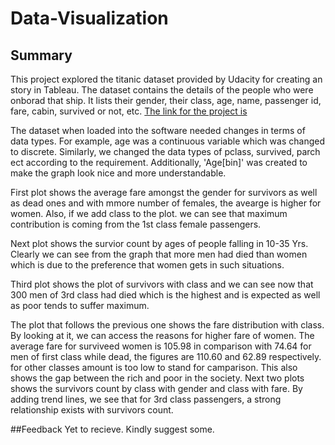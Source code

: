 # Data-Visualization

## Summary
This project explored the titanic dataset provided by Udacity for creating an story in Tableau. The dataset contains the details of the people who were onborad that ship. It lists their gender, their class, age, name, passenger id, fare, cabin, survived or not, etc. [The link for the project is](https://public.tableau.com/profile/modassir.bashir#!/vizhome/Titanic_413/Story1) 

The dataset when loaded into the software needed changes in terms of data types. For example, age was a continuous variable which was changed to discrete. Similarly, we changed the data types of pclass, survived, parch ect according to the requirement. Additionally, 'Age[bin]' was created to make the graph look nice and more understandable.

First plot shows the average fare amongst the gender for survivors as well as dead ones and with mmore number of females, the avearge is higher for women. Also, if we add class to the plot. we can see that maximum contribution is coming from the 1st class female passengers.

Next plot shows the survior count by ages of people falling in 10-35 Yrs. Clearly we can see from the graph that more men had died than women which is due to the preference that women gets in such situations. 

Third plot shows the plot of survivors with class and we can see now that 300 men of 3rd class had died which is the highest and is expected as well as poor tends to suffer maximum.

The plot that follows the previous one shows the fare distribution with class. By looking at it, we can access the reasons for higher fare of women. The average fare for surviveed women is 105.98 in comparison with 74.64 for men of first class while dead, the figures are 110.60 and 62.89 respectively. for other classes amount is too low to stand for camparison. This also shows the gap between the rich and poor in the society.
Next two plots shows the survivors count by class with gender and class with fare. By adding trend lines, we see that for 3rd class passengers, a strong relationship exists with survivors count.

##Feedback
Yet to recieve. Kindly suggest some.
